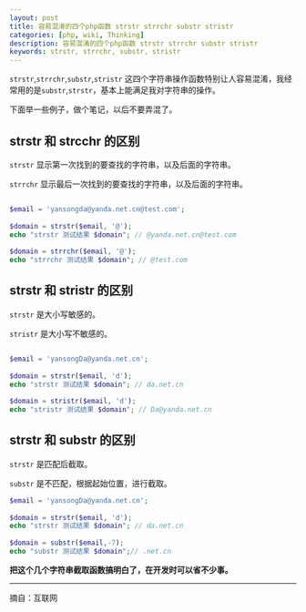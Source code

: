 ```yaml
---
layout: post
title: 容易混淆的四个php函数 strstr strrchr substr stristr
categories: [php, wiki, Thinking]
description: 容易混淆的四个php函数 strstr strrchr substr stristr
keywords: strstr, strrchr, substr, stristr
---
```


`strstr`,`strrchr`,`substr`,`stristr` 这四个字符串操作函数特别让人容易混淆，我经常用的是`substr`,`strstr`，基本上能满足我对字符串的操作。

下面举一些例子，做个笔记，以后不要弄混了。

## strstr 和 strcchr 的区别

`strstr` 显示第一次找到的要查找的字符串，以及后面的字符串。

`strrchr` 显示最后一次找到的要查找的字符串，以及后面的字符串。

```php

$email = 'yansongda@yanda.net.cn@test.com';
 
$domain = strstr($email, '@');
echo "strstr 测试结果 $domain"; // @yanda.net.cn@test.com
 
$domain = strrchr($email, '@');
echo "strrchr 测试结果 $domain"; // @test.com

```

## strstr 和 stristr 的区别

`strstr` 是大小写敏感的。

`stristr` 是大小写不敏感的。

```php

$email = 'yansongDa@yanda.net.cn';
 
$domain = strstr($email, 'd');
echo "strstr 测试结果 $domain"; // da.net.cn
 
$domain = stristr($email, 'd');
echo "stristr 测试结果 $domain"; // Da@yanda.net.cn
```


## strstr 和 substr 的区别

`strstr` 是匹配后截取。

`substr` 是不匹配，根据起始位置，进行截取。

```php
$email = 'yansongDa@yanda.net.cn';
 
$domain = strstr($email, 'd');
echo "strstr 测试结果 $domain"; // da.net.cn
 
$domain = substr($email,-7);
echo "substr 测试结果 $domain";// .net.cn
```


**把这个几个字符串截取函数搞明白了，在开发时可以省不少事。**

---
摘自：互联网
